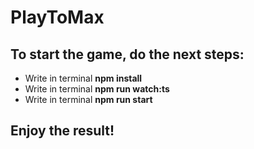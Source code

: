 # PlayToMax
## To start the game, do the next steps:
* Write in terminal **npm install**
* Write in terminal **npm run watch:ts**
* Write in terminal **npm run start**

## Enjoy the result!
